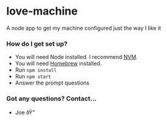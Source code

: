 # love-machine
A node app to get my machine configured just the way I like it

### How do I get set up?
* You will need Node installed. I recommend [NVM](https://github.com/creationix/nvm#install-script).
* You will need [Homebrew](https://brew.sh/) installed.
* Run `npm install`
* Run `npm start`
* Answer the prompt questions

### Got any questions? Contact...
* Joe ðŸ”
